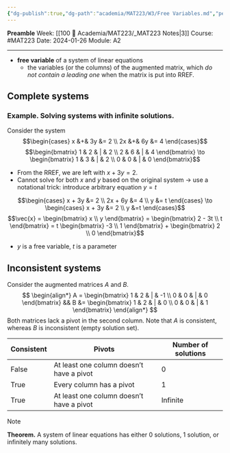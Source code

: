 ```yaml
---
{"dg-publish":true,"dg-path":"academia/MAT223/W3/Free Variables.md","permalink":"/academia/mat-223/w3/free-variables/","created":"2024-01-26T16:59:01.291-05:00","updated":"2024-01-28T14:42:39.343-05:00"}
---
```


**Preamble**
Week: [[100 📒 Academia/MAT223/_MAT223 Notes\|3]]
Course: #MAT223
Date: 2024-01-26
Module: A2

---

- **free variable** of a system of linear equations
	- the variables (or the columns) of the augmented matrix, which *do not contain a leading one* when the matrix is put into RREF.

## Complete systems

### Example. Solving systems with infinite solutions.

Consider the system
$$\begin{cases} x &+& 3y &= 2 \\ 2x &+& 6y &= 4 \end{cases}$$
$$\begin{bmatrix} 1 & 2 & | & 2 \\ 2 & 6 & | & 4 \end{bmatrix} \to \begin{bmatrix} 1 & 3 & | & 2 \\ 0 & 0 & | & 0 \end{bmatrix}$$
- From the RREF, we are left with $x + 3y = 2$.
- Cannot solve for both $x$ and $y$ based on the original system → use a notational trick: introduce arbitrary equation $y = t$

$$\begin{cases} x + 3y &= 2 \\ 2x + 6y &= 4 \\ y &= t \end{cases} \to \begin{cases} x + 3y &= 2 \\ y &=t \end{cases}$$
$$\vec{x} = \begin{bmatrix} x \\ y \end{bmatrix} = \begin{bmatrix} 2 - 3t \\ t \end{bmatrix} = t \begin{bmatrix} -3 \\ 1 \end{bmatrix} + \begin{bmatrix} 2  \\ 0 \end{bmatrix}$$
- $y$ is a free variable, $t$ is a parameter

## Inconsistent systems

Consider the augmented matrices $A$ and $B$.
$$
\begin{align*}
A = \begin{bmatrix} 
1 & 2 & | & -1 \\ 
0 & 0 & | & 0
\end{bmatrix}
&&
B &= \begin{bmatrix} 
1 & 2 & | & 0 \\
0 & 0 & | & 1
\end{bmatrix}
\end{align*}
$$
Both matrices lack a pivot in the second column.
Note that $A$ is consistent, whereas $B$ is inconsistent (empty solution set).

| Consistent | Pivots | Number of solutions |
| ---- | ---- | ---- |
| False | At least one column doesn’t have a pivot | 0 |
| True | Every column has a pivot | 1 |
| True | At least one column doesn’t have a pivot | Infinite |

> [!note] 
> **Theorem.**
> A system of linear equations has either 0 solutions, 1 solution, or infinitely many solutions.

